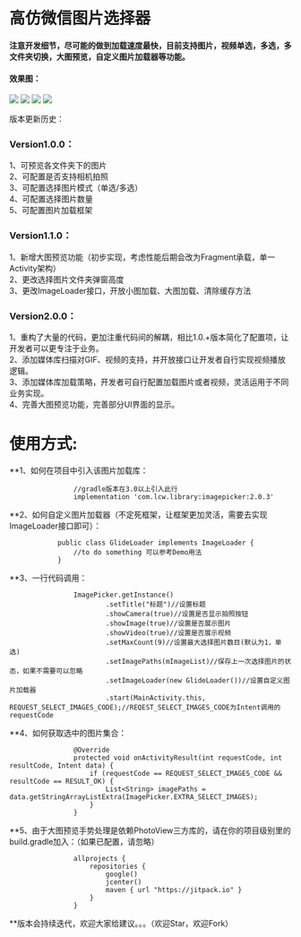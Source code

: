# 高仿微信图片选择器

#### 注意开发细节，尽可能的做到加载速度最快，目前支持图片，视频单选，多选，多文件夹切换，大图预览，自定义图片加载器等功能。

#### 效果图：
 ![](https://github.com/Lichenwei-Dev/ImagePicker/blob/master/screenshot/Screenshot1.png)
 ![](https://github.com/Lichenwei-Dev/ImagePicker/blob/master/screenshot/Screenshot2.png)
 ![](https://github.com/Lichenwei-Dev/ImagePicker/blob/master/screenshot/Screenshot3.png)
 ![](https://github.com/Lichenwei-Dev/ImagePicker/blob/master/screenshot/Screenshot4.png)
 
 
 
版本更新历史：
### Version1.0.0：
1、可预览各文件夹下的图片  
2、可配置是否支持相机拍照  
3、可配置选择图片模式（单选/多选）  
4、可配置选择图片数量  
5、可配置图片加载框架

### Version1.1.0：
1、新增大图预览功能（初步实现，考虑性能后期会改为Fragment承载，单一Activity架构）  
2、更改选择图片文件夹弹窗高度  
3、更改ImageLoader接口，开放小图加载、大图加载、清除缓存方法   

### Version2.0.0：
1、重构了大量的代码，更加注重代码间的解耦，相比1.0.+版本简化了配置项，让开发者可以更专注于业务。  
2、添加媒体库扫描对GIF、视频的支持，并开放接口让开发者自行实现视频播放逻辑。  
3、添加媒体库加载策略，开发者可自行配置加载图片或者视频，灵活运用于不同业务实现。  
4、完善大图预览功能，完善部分UI界面的显示。


# 使用方式:

**1、如何在项目中引入该图片加载库：
```
                //gradle版本在3.0以上引入此行
                implementation 'com.lcw.library:imagepicker:2.0.3'
```
**2、如何自定义图片加载器（不定死框架，让框架更加灵活，需要去实现ImageLoader接口即可）：
```
            public class GlideLoader implements ImageLoader {
                //to do something 可以参考Demo用法
            }
```
**3、一行代码调用：
```
                ImagePicker.getInstance()
                        .setTitle("标题")//设置标题
                        .showCamera(true)//设置是否显示拍照按钮
                        .showImage(true)//设置是否展示图片
                        .showVideo(true)//设置是否展示视频
                        .setMaxCount(9)//设置最大选择图片数目(默认为1，单选)
                        .setImagePaths(mImageList)//保存上一次选择图片的状态，如果不需要可以忽略
                        .setImageLoader(new GlideLoader())//设置自定义图片加载器
                        .start(MainActivity.this, REQUEST_SELECT_IMAGES_CODE);//REQEST_SELECT_IMAGES_CODE为Intent调用的requestCode
```

**4、如何获取选中的图片集合：
```
                @Override
                protected void onActivityResult(int requestCode, int resultCode, Intent data) {
                    if (requestCode == REQUEST_SELECT_IMAGES_CODE && resultCode == RESULT_OK) {
                        List<String> imagePaths = data.getStringArrayListExtra(ImagePicker.EXTRA_SELECT_IMAGES);
                    }
                }
```

**5、由于大图预览手势处理是依赖PhotoView三方库的，请在你的项目级别里的build.gradle加入：（如果已配置，请忽略）
```
                allprojects {
                    repositories {
                        google()
                        jcenter()
                        maven { url "https://jitpack.io" }
                    }
                }
```

**版本会持续迭代，欢迎大家给建议。。。（欢迎Star，欢迎Fork）

 

